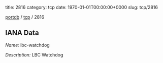 title: 2816
category: tcp
date: 1970-01-01T00:00:00+0000
slug: tcp/2816

[portdb](/) / [tcp](/category/tcp.html) / 2816


## IANA Data

_Name:_ lbc-watchdog

_Description:_ LBC Watchdog

